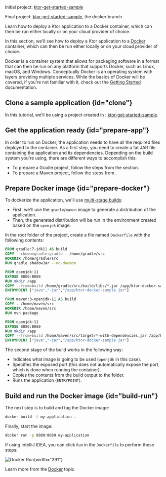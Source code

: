 [//]: # (title: Docker)

<microformat>
<p>
<control>Initial project</control>: <a href="https://github.com/ktorio/ktor-get-started-sample">ktor-get-started-sample</a>
</p>
<p>
<control>Final project</control>: <a href="https://github.com/ktorio/ktor-get-started-sample/tree/docker">ktor-get-started-sample</a>, the <control>docker</control> branch
</p>
</microformat>

<excerpt>
Learn how to deploy a Ktor application to a Docker container, which can then be run either locally or on your cloud provider of choice.
</excerpt>

In this section, we'll see how to deploy a Ktor application to a [Docker](https://www.docker.com) container, which can then be run either locally or on your cloud provider of choice.

Docker is a container system that allows for packaging software in a format that can then be run on any
platform that supports Docker, such as Linux, macOS, and Windows. Conceptually Docker is an operating system with
layers providing multiple services. While the basics of Docker will be covered, if you're not familiar with it, check out the [Getting Started](https://docs.docker.com/get-started/) documentation. 

## Clone a sample application {id="clone"}
In this tutorial, we'll be using a project created in [](intellij-idea.xml): [ktor-get-started-sample](https://github.com/ktorio/ktor-get-started-sample).


## Get the application ready {id="prepare-app"}
In order to run on Docker, the application needs to have all the required files deployed to the container. As a first step,
you need to create a fat JAR file containing the application and its dependencies. Depending on the build system you're using,
there are different ways to accomplish this:
- To prepare a Gradle project, follow the steps from the [](fatjar.md#configure-plugin) section.
- To prepare a Maven project, follow the steps from [](maven-assembly-plugin.md#configure-plugin).



## Prepare Docker image {id="prepare-docker"}

To dockerize the application, we'll use [multi-stage builds](https://docs.docker.com/develop/develop-images/multistage-build/):
- First, we'll use the `gradle`/`maven` image to generate a distribution of the application.
- Then, the generated distribution will be run in the environment created based on the `openjdk` image.

In the root folder of the project, create a file named `Dockerfile` with the following contents:

<tabs group="languages">
<tab title="Gradle" group-key="kotlin">

```dockerfile
FROM gradle:7-jdk11 AS build
COPY --chown=gradle:gradle . /home/gradle/src
WORKDIR /home/gradle/src
RUN gradle shadowJar --no-daemon

FROM openjdk:11
EXPOSE 8080:8080
RUN mkdir /app
COPY --from=build /home/gradle/src/build/libs/*.jar /app/ktor-docker-sample.jar
ENTRYPOINT ["java","-jar","/app/ktor-docker-sample.jar"]
```

</tab>
<tab title="Maven" group-key="maven">

```dockerfile
FROM maven:3-openjdk-11 AS build
COPY . /home/maven/src
WORKDIR /home/maven/src
RUN mvn package

FROM openjdk:11
EXPOSE 8080:8080
RUN mkdir /app
COPY --from=build /home/maven/src/target/*-with-dependencies.jar /app/ktor-docker-sample.jar
ENTRYPOINT ["java","-jar","/app/ktor-docker-sample.jar"]
```

</tab>
</tabs>


The second stage of the build works in the following way:

* Indicates what image is going to be used (`openjdk` in this case).
* Specifies the exposed port (this does not automatically expose the port, which is done when running the container).
* Copies the contents from the build output to the folder.
* Runs the application (`ENTRYPOINT`).


## Build and run the Docker image {id="build-run"}

The next step is to build and tag the Docker image:

```bash
docker build -t my-application .
```

Finally, start the image:

```bash
docker run -p 8080:8080 my-application
```

If using IntelliJ IDEA, you can click `Run` in the `Dockerfile` to perform these steps:

![Docker Run](run-docker.png){width="291"}

Learn more from the [Docker](https://www.jetbrains.com/help/idea/docker.html) topic.
